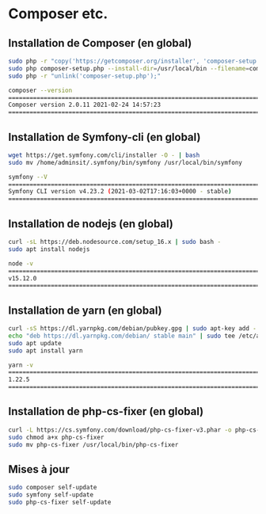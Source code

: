# Composer etc.

## Installation de Composer (en global)

```bash
sudo php -r "copy('https://getcomposer.org/installer', 'composer-setup.php');"
sudo php composer-setup.php --install-dir=/usr/local/bin --filename=composer
sudo php -r "unlink('composer-setup.php');"
```

```bash
composer --version
================================================================================
Composer version 2.0.11 2021-02-24 14:57:23
================================================================================
```

## Installation de Symfony-cli (en global)

```bash
wget https://get.symfony.com/cli/installer -O - | bash
sudo mv /home/adminsit/.symfony/bin/symfony /usr/local/bin/symfony
```

```bash
symfony --V
================================================================================
Symfony CLI version v4.23.2 (2021-03-02T17:16:03+0000 - stable)
================================================================================
```

## Installation de nodejs (en global)

```bash
curl -sL https://deb.nodesource.com/setup_16.x | sudo bash -
sudo apt install nodejs
```

```bash
node -v
================================================================================
v15.12.0
================================================================================
```

## Installation de yarn (en global)

```bash
curl -sS https://dl.yarnpkg.com/debian/pubkey.gpg | sudo apt-key add -
echo "deb https://dl.yarnpkg.com/debian/ stable main" | sudo tee /etc/apt/sources.list.d/yarn.list
sudo apt update
sudo apt install yarn
```

```bash
yarn -v
================================================================================
1.22.5
================================================================================
```

## Installation de php-cs-fixer (en global)

```bash
curl -L https://cs.symfony.com/download/php-cs-fixer-v3.phar -o php-cs-fixer
sudo chmod a+x php-cs-fixer
sudo mv php-cs-fixer /usr/local/bin/php-cs-fixer
```

## Mises à jour

```bash
sudo composer self-update
sudo symfony self-update
sudo php-cs-fixer self-update
```